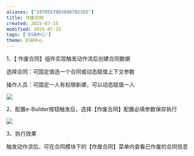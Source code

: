 ```yaml
---
aliases: ["1970557003896702385"]
title: 作废合同
created: 2025-07-15
modified: 2025-07-15
tags: ['ESB中心']
theme: ESB中心
---
```


1、【 作废合同】组件实现触发动作流后创建合同数据

选择合同：可固定值选一个合同或动态赋值上下文参数

操作人员：可固定一人有权限新建，可以动态赋值一人

![](cbcd59a7dfb265e927a8fc13a2c2413c.jpg)

2、配置e-Builder按钮触发后，选择【作废合同】配置必填参数保存执行

![](8e7d903b4a559d55cd8ecad88d1ca825.jpg)

3、执行效果

触发动作流后，可在合同模块下的【作废合同】菜单内查看已作废的合同信息